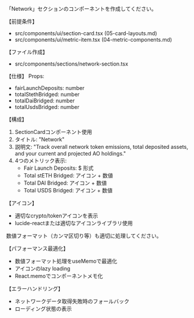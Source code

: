 「Network」セクションのコンポーネントを作成してください。

【前提条件】

- src/components/ui/section-card.tsx (05-card-layouts.md)
- src/components/ui/metric-item.tsx (04-metric-components.md)

【ファイル作成】

- src/components/sections/network-section.tsx

【仕様】
Props:

- fairLaunchDeposits: number
- totalStethBridged: number
- totalDaiBridged: number
- totalUsdsBridged: number

【構成】

1. SectionCardコンポーネント使用
2. タイトル: "Network"
3. 説明文: "Track overall network token emissions, total deposited assets, and your current and projected AO holdings."
4. 4つのメトリック表示:
   - Fair Launch Deposits: $ 形式
   - Total stETH Bridged: アイコン + 数値
   - Total DAI Bridged: アイコン + 数値
   - Total USDS Bridged: アイコン + 数値

【アイコン】

- 適切なcrypto/tokenアイコンを表示
- lucide-reactまたは適切なアイコンライブラリ使用

数値フォーマット（カンマ区切り等）も適切に処理してください。

【パフォーマンス最適化】

- 数値フォーマット処理をuseMemoで最適化
- アイコンのlazy loading
- React.memoでコンポーネントメモ化

【エラーハンドリング】

- ネットワークデータ取得失敗時のフォールバック
- ローディング状態の表示
